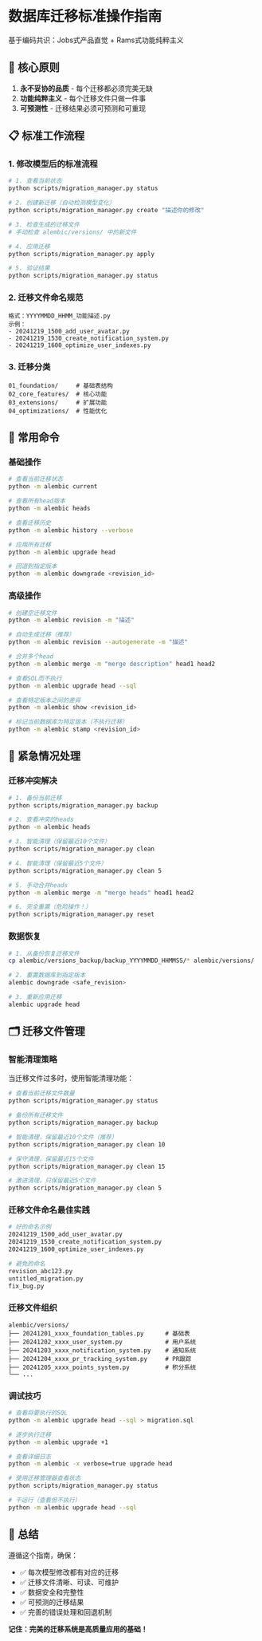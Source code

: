 # 数据库迁移标准操作指南

基于编码共识：Jobs式产品直觉 + Rams式功能纯粹主义

## 🎯 核心原则

1. **永不妥协的品质** - 每个迁移都必须完美无缺
2. **功能纯粹主义** - 每个迁移文件只做一件事
3. **可预测性** - 迁移结果必须可预测和可重现

## 📋 标准工作流程

### 1. 修改模型后的标准流程

```bash
# 1. 查看当前状态
python scripts/migration_manager.py status

# 2. 创建新迁移（自动检测模型变化）
python scripts/migration_manager.py create "描述你的修改"

# 3. 检查生成的迁移文件
# 手动检查 alembic/versions/ 中的新文件

# 4. 应用迁移
python scripts/migration_manager.py apply

# 5. 验证结果
python scripts/migration_manager.py status
```

### 2. 迁移文件命名规范

```
格式：YYYYMMDD_HHMM_功能描述.py
示例：
- 20241219_1500_add_user_avatar.py
- 20241219_1530_create_notification_system.py
- 20241219_1600_optimize_user_indexes.py
```

### 3. 迁移分类

```
01_foundation/     # 基础表结构
02_core_features/  # 核心功能
03_extensions/     # 扩展功能
04_optimizations/  # 性能优化
```

## 🔧 常用命令

### 基础操作

```bash
# 查看当前迁移状态
python -m alembic current

# 查看所有head版本
python -m alembic heads

# 查看迁移历史
python -m alembic history --verbose

# 应用所有迁移
python -m alembic upgrade head

# 回退到指定版本
python -m alembic downgrade <revision_id>
```

### 高级操作

```bash
# 创建空迁移文件
python -m alembic revision -m "描述"

# 自动生成迁移（推荐）
python -m alembic revision --autogenerate -m "描述"

# 合并多个head
python -m alembic merge -m "merge description" head1 head2

# 查看SQL而不执行
python -m alembic upgrade head --sql

# 查看特定版本之间的差异
python -m alembic show <revision_id>

# 标记当前数据库为特定版本（不执行迁移）
python -m alembic stamp <revision_id>
```

## 🚨 紧急情况处理

### 迁移冲突解决

```bash
# 1. 备份当前迁移
python scripts/migration_manager.py backup

# 2. 查看冲突的heads
python -m alembic heads

# 3. 智能清理（保留最近10个文件）
python scripts/migration_manager.py clean

# 4. 智能清理（保留最近5个文件）
python scripts/migration_manager.py clean 5

# 5. 手动合并heads
python -m alembic merge -m "merge heads" head1 head2

# 6. 完全重置（危险操作！）
python scripts/migration_manager.py reset
```

### 数据恢复

```bash
# 1. 从备份恢复迁移文件
cp alembic/versions_backup/backup_YYYYMMDD_HHMMSS/* alembic/versions/

# 2. 重置数据库到指定版本
alembic downgrade <safe_revision>

# 3. 重新应用迁移
alembic upgrade head
```

## 🗂️ 迁移文件管理

### 智能清理策略

当迁移文件过多时，使用智能清理功能：

```bash
# 查看当前迁移文件数量
python scripts/migration_manager.py status

# 备份所有迁移文件
python scripts/migration_manager.py backup

# 智能清理，保留最近10个文件（推荐）
python scripts/migration_manager.py clean 10

# 保守清理，保留最近15个文件
python scripts/migration_manager.py clean 15

# 激进清理，只保留最近5个文件
python scripts/migration_manager.py clean 5
```

### 迁移文件命名最佳实践

```bash
# 好的命名示例
20241219_1500_add_user_avatar.py
20241219_1530_create_notification_system.py
20241219_1600_optimize_user_indexes.py

# 避免的命名
revision_abc123.py
untitled_migration.py
fix_bug.py
```

### 迁移文件组织

```
alembic/versions/
├── 20241201_xxxx_foundation_tables.py      # 基础表
├── 20241202_xxxx_user_system.py            # 用户系统
├── 20241203_xxxx_notification_system.py    # 通知系统
├── 20241204_xxxx_pr_tracking_system.py     # PR跟踪
├── 20241205_xxxx_points_system.py          # 积分系统
└── ...
```

### 调试技巧

```bash
# 查看将要执行的SQL
python -m alembic upgrade head --sql > migration.sql

# 逐步执行迁移
python -m alembic upgrade +1

# 查看详细日志
python -m alembic -x verbose=true upgrade head

# 使用迁移管理器查看状态
python scripts/migration_manager.py status

# 干运行（查看但不执行）
python -m alembic upgrade head --sql
```


## 🎯 总结

遵循这个指南，确保：
- ✅ 每次模型修改都有对应的迁移
- ✅ 迁移文件清晰、可读、可维护
- ✅ 数据安全和完整性
- ✅ 可预测的迁移结果
- ✅ 完善的错误处理和回退机制

**记住：完美的迁移系统是高质量应用的基础！**
